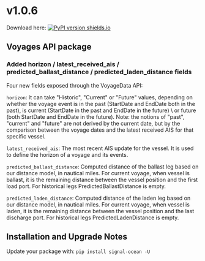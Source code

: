 # v1.0.6
Download here: [![PyPI version shields.io](https://img.shields.io/pypi/v/signal-ocean.svg)](https://pypi.python.org/pypi/signal-ocean/)

## Voyages API package
### Added horizon / latest_received_ais / predicted_ballast_distance / predicted_laden_distance fields
Four new fields exposed through the VoyageData API:

`horizon`: It can take "Historic", "Current" or "Future" values, depending on whether the voyage event is in the past (StartDate and EndDate both in the past), is current (StartDate in the past and EndDate in the future) \ or future (both StartDate and EndDate in the future). Note: the notions of "past", "current" and "future" are not derived by the current date, but by the comparison between the voyage dates and the latest received AIS for that specific vessel.

`latest_received_ais`: The most recent AIS update for the vessel. It is used to define the horizon of a voyage and its events.

`predicted_ballast_distance`: Computed distance of the ballast leg based on our distance model, in nautical miles. For current voyage, when vessel is ballast, it is the remaining distance between the vessel position and the first load port. For historical legs PredictedBallastDistance is empty.

`predicted_laden_distance`: Computed distance of the laden leg based on our distance model, in nautical miles. For current voyage, when vessel is laden, it is the remaining distance between the vessel position and the last discharge port. For historical legs PredictedLadenDistance is empty.


## Installation and Upgrade Notes
Update your package with:
`pip install signal-ocean -U`